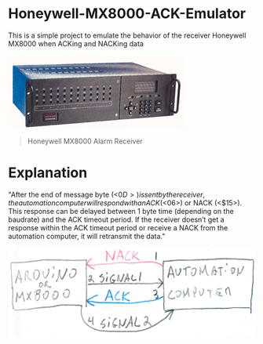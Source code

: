 # Honeywell-MX8000-ACK-Emulator
This is a simple project to emulate the behavior of the receiver Honeywell MX8000 when ACKing and NACKing data

![](doc/mx8000.jpg)
> Honeywell MX8000 Alarm Receiver

 # Explanation
"After the end of message byte (<$0D>) is sent by the receiver, the automation computer will respond with an ACK (<$06>) or NACK (<$15>). 
This response can be delayed between 1 byte time (depending on the baudrate) and the ACK timeout period.
If the receiver doesn’t get a response within the ACK timeout period or receive a NACK from the automation
computer, it will retransmit the data."

![](doc/nack-ack-sequence.jpg)
